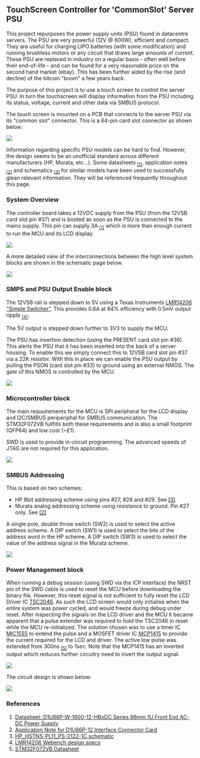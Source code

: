 ## TouchScreen Controller for 'CommonSlot' Server PSU

This project repurposes the power supply units (PSU) found in datacentre servers. The PSU are very powerful (12V @ 600W), efficient and compact.
They are useful for charging LIPO batteries (with some modification) and running brushless motors or any circuit that draws large amounts of current.
These PSU are replaced in industry on a regular basis - often well before their end-of-life - and can be found for a very reasonable price on the second hand market (ebay). This has been further aided by the rise (and decline) of the bitcoin "boom" a few years back.

The purpose of this project is to use a touch screen to control the server PSU. In turn the touchscreen will display information from the PSU including its status, voltage, current and other data via SMBUS protocol.

The touch screen is mounted on a PCB that connects to the server PSU via its "common slot" connector. This is a 64-pin card slot connector as shown below:

![](RevB/docs/PSU_CardSlot.jpg)

Information regarding specific PSU models can be hard to find. However, the design seems to be an unofficial standard across different manufacturers (HP, Murata, etc...). Some datasheets <sub>[[1]](#References)</sub>, application notes <sub>[[2]](#References)</sub> and schematics <sub>[[3]](#References)</sub> for similar models have been used to successfully glean relevant information. They will be referenced frequently throughout this page.

### System Overview

The controller board takes a 12VDC supply from the PSU (from the 12VSB card slot pin #37) and is booted as soon as the PSU is connected to the mains supply. This pin can supply 3A <sub>[[1]](#References)</sub> which is more than enough current to run the MCU and its LCD display.

![](RevB/docs/systemdesign/ServerPSUTouchScreenControllerSystemOverview.svg)

A more detailed view of the interconnections between the high level system blocks are shown in the schematic page below.

![](RevB/docs/schema/svg/ServerPSU_Breakout.svg)

### SMPS and PSU Output Enable block

The 12VSB rail is stepped down to 5V using a Texas Instruments [LMR14206 "Simple Switcher"](https://www.ti.com/lit/ds/symlink/lmr14206.pdf). This provides 0.6A at 84% efficiency with 0.5mV output ripple <sub>[[4]](#References)</sub>.

The 5V output is stepped down further to 3V3 to supply the MCU.

The PSU has insertion detection (using the PRESENT card slot pin #36). This alerts the PSU that it has been inserted into the back of a server housing. To enable this we simply connect this to 12VSB card slot pin #37 via a 22K resistor. With this in place we can enable the PSU output by pulling the PSON (card slot pin #33) to ground using an external NMOS. The gate of this NMOS is controlled by the MCU.

![](RevB/docs/schema/svg/HighVoltageControl-HighVoltageControl.svg)

### Microcontroller block

The main requuirements for the MCU is SPI peripheral for the LCD display and I2C/SMBUS periperiphal for SMBUS communication. The STM32F072VB fullfills both these requirements and is also a small footprint (QFP64) and low cost (~£1).

SWD is used to provide in-circuit programming. The advanced speeds of JTAG are not required for this application.

![](RevB/docs/schema/svg/MCU-MCU.svg)

### SMBUS Addressing

This is based on two schemes:

- HP 8bit addressing scheme using pins #27, #28 and #29. See [[3]](#References)
- Murata analog addressing scheme using resistance to ground. Pin #27 only. See [[2]](#References)

A single pole, double throw switch (SW2) is used to select the active address scheme.
A DIP switch (SW1) is used to select the bits of the address word in the HP scheme.
A DIP switch (SW3) is used to select the value of the address signal in the Murata scheme.

![](RevB/docs/schema/svg/SMBUS_Addressing-MCU-SMBUS_Addressing.svg)

### Power Management block

When running a debug session (using SWD via the ICP interface) the NRST pin of the SWD cable is used to reset the MCU before downloading the binary file. However, this reset signal is not sufficient to fully reset the LCD Driver IC [TSC2046](https://www.ti.com/lit/ds/symlink/tsc2046.pdf). As such the LCD screen would only initialise when the entire system was power cycled, and would freeze during debug under reset.
After inspecting the signals on the LCD driver and the MCU it became apparent that a pulse extender was required to hold the TSC2046 in reset while the MCU re-initialized. The solution chosen was to use a timer IC [MIC1555](http://ww1.microchip.com/downloads/en/DeviceDoc/mic1555.pdf) to extend the pulse and a MOSFET driver IC [MCP1415](http://ww1.microchip.com/downloads/en/DeviceDoc/20002092G.pdf) to provide the current required for the LCD and driver.
The active low pulse was extended from 300ns <sub>[[5]](#References)</sub> to 1sec. Note that the MCP1415 has an inverted output which reduces further circuitry need to invert the output signal.

![](RevB/docs/systemdesign/ServerPSUTouchscreenControllerTimingDiagram.svg)

The circuit design is shown below:

![](RevB/docs/schema/svg/TFT_DelayedReset-MCU-TFT_DelayedReset.svg)

### References

1. [Datasheet: D1U86P-W-1600-12-HBxDC Series 86mm 1U Front End AC-DC Power Supply](RevB/docs/Murata_HP_datasheet_appnotes/d1u86p-w-1600-12-hbxdc.pdf)
2. [Application Note for D1U86P-12 Interface Connector Card](RevB/docs/Murata_HP_datasheet_appnotes/acan-50.pdf)
3. [HP_HSTNS-PL11_PS-2122-1C schematic](RevB/docs/Murata_HP_datasheet_appnotes/HP_HSTNS-PL11_PS-2122-1C.pdf)
4. [LMR14206 Webench design specs](RevB/docs/systemdesign/LMR14206_12V_to_5V_0.6A.csv)
5. [STM32F072VB Datasheet](https://www.st.com/resource/en/datasheet/stm32f072vb.pdf)
